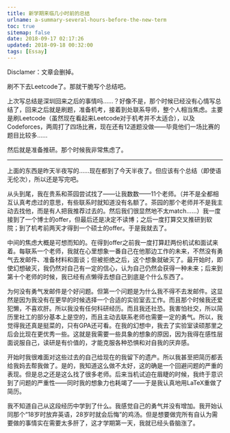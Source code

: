 ```yaml
---
title: 新学期来临几小时前的总结
urlname: a-summary-several-hours-before-the-new-term
toc: true
sitemap: false
date: 2018-09-17 02:17:26
updated: 2018-09-18 00:32:00
tags: [Essay]
---
```


Disclamer：文章会删掉。

刷不下去Leetcode了。那就干脆写个总结吧。

上次写总结是深圳回来之后的事情吗……？好像不是，那个时候已经没有心情写总结了，回来之后就是刷题，准备机考，接着到处联系导师，整个人相当焦虑。主要是刷Leetcode（虽然现在看起来Leetcode对于机考并不太适合），以及Codeforces，两周打了四场比赛，现在还有12道题没做——毕竟他们一场比赛的题目比较多……

然后就是准备推研。那个时候我非常焦虑了。

---

上面的东西是昨天半夜写的……现在都到了今天半夜了。但应该有个总结（即使语无伦次），所以还是写完吧。

从头到尾，我在贵系和茶园尝试找了——让我数数——11个老师。（并不是全都相互认真考虑过的意思，有些联系时就知道没有名额了。茶园的那个老师并不是我主动去找他，而是有人把我推荐过去的。然后我们很显然地不太match……）我一度接到了一个博士的offer，但最后还是决定不读博；之后一度打算交叉推研到软院；到了机考前两天才得到一个硕士的offer。于是我就去了。

中间的焦虑大概是可想而知的。在得到offer之前我一度打算赶两份机试和面试来着。每联系一个老师，我就在心里想象一番自己在他那边工作的未来，不然没有勇气去发邮件、准备材料和面谈；但被拒绝之后，这个想象就破灭了。最开始时，即使幻想破灭，我仍然对自己有一定的信心，认为自己仍然会获得一种未来；后来到第十个老师的时候，我已经有点懒得去想自己到底是个什么东西了。

为何没有勇气发邮件是个好问题。但第一个问题是为什么我不得不去发邮件。这显然是因为我没有在更早的时候选择一个合适的实验室去工作。而且那个时候我还爱犯懒，不喜欢肝。所以我没有任何科研经历。而且我还社恐。我害怕社交，所以简历里社工的部分基本上是空的，而且主动去联系老师也需要一定的勇气。所以，我觉得我还真是挺菜的，只有GPA还可看。在我的幻想中，我去了实验室读硕那里之后会比现在更优秀一些。这就是我需要一些具象的想象的原因，因为我得在感性层面说服自己，读研是有价值的，才能克服各种恐惧和对自我的厌弃感。

开始时我很难面对这些过去的自己给现在的我留下的遗产。所以我甚至把简历都丢给我妈去帮我做了。是的，我知道这么做不太好，这的确是一个回避问题的严重的表现。但是总之还是这么找了很多老师。后来当机试迫在眉睫的时候，我终于意识到了问题的严重性——同时我的想象力也耗竭了——于是我认真地用LaTeX重做了简历。

我不知道自己从这段经历中学到了什么。我感觉自己的勇气并没有增加。我开始认同那个“18岁时放弃英语，28岁时就会后悔”的鸡汤。但是想要做完所有自认为需要做的事情实在需要太多肝了，这才学期第一天，我就已经头昏脑涨了。
